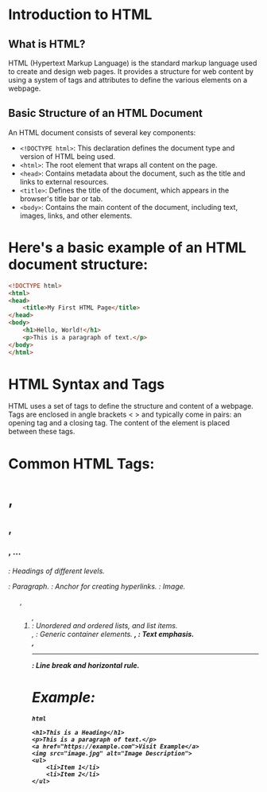 # Introduction to HTML

## What is HTML?

HTML (Hypertext Markup Language) is the standard markup language used to create and design web pages. It provides a structure for web content by using a system of tags and attributes to define the various elements on a webpage.

## Basic Structure of an HTML Document

An HTML document consists of several key components:

- `<!DOCTYPE html>`: This declaration defines the document type and version of HTML being used.
- `<html>`: The root element that wraps all content on the page.
- `<head>`: Contains metadata about the document, such as the title and links to external resources.
- `<title>`: Defines the title of the document, which appears in the browser's title bar or tab.
- `<body>`: Contains the main content of the document,  including text, images, links, and other elements.

 # Here's a basic example of an HTML document structure:

```html
<!DOCTYPE html>
<html>
<head>
    <title>My First HTML Page</title>
</head>
<body>
    <h1>Hello, World!</h1>
    <p>This is a paragraph of text.</p>
</body>
</html>
```
# HTML Syntax and Tags
HTML uses a set of tags to define the structure and content of a webpage. Tags are enclosed in angle brackets < > and typically come in pairs: an opening tag and a closing tag. The content of the element is placed between these tags.

# Common HTML Tags:
<h1>, <h2>, <h3>, ... <h6>: Headings of different levels.
<p>: Paragraph.
<a>: Anchor for creating hyperlinks.
<img>: Image.
<ul>, <ol>, <li>: Unordered and ordered lists, and list items.
<div>, <span>: Generic container elements.
<strong>, <em>: Text emphasis.
<br>, <hr>: Line break and horizontal rule.

# Example:

```
html

<h1>This is a Heading</h1>
<p>This is a paragraph of text.</p>
<a href="https://example.com">Visit Example</a>
<img src="image.jpg" alt="Image Description">
<ul>
    <li>Item 1</li>
    <li>Item 2</li>
</ul>